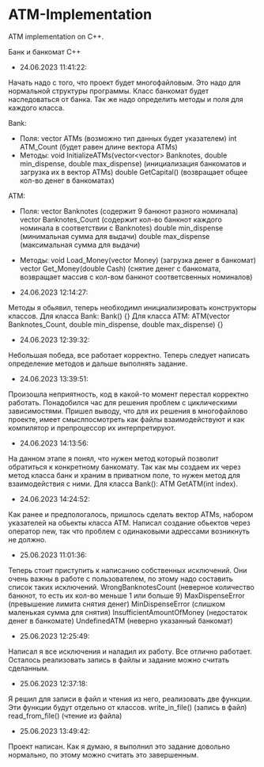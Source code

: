 # ATM-Implementation
ATM implementation on C++.

Банк и банкомат С++

- 24.06.2023 11:41:22:

Начать надо с того, что проект будет многофайловым. Это надо для нормальной структуры программы.
Класс банкомат будет наследоваться от банка. Так же надо определить методы и поля для каждого класса.

 Bank:
  - Поля:
vector<ATM> ATMs (возможно тип данных будет указателем) 
int ATM_Count (будет равен длине вектора ATMs)
  - Методы:
void InitializeATMs(vector<vector<int>> Banknotes, double min_dispense, double max_dispense) (инициализация банкоматов и загрузка их в вектор ATMs)
double GetCapital() (возвращает общее кол-во денег в банкоматах)

 ATM:
 - Поля:
vector<int> Banknotes (содержит 9 банкнот разного номинала)
vector<int> Banknotes_Count (содержит кол-во банкнот каждого номинала в соответствии с Banknotes)
double min_dispense (минимальная сумма для выдачи)
double max_dispense (максимальная сумма для выдачи)
 - Методы:
void Load_Money(vector<int> Money) (загрузка денег в банкомат)
vector<int> Get_Money(double Cash) (снятие денег с банкомата, возвращает массив с кол-вом банкнот соответсвенных номиналов)

- 24.06.2023 12:14:27:

Методы я обьявил, теперь необходимл инициализировать конструкторы классов.
Для класса Bank: Bank() {}
Для класса ATM: ATM(vector<int> Banknotes_Count, double min_dispense, double max_dispense) {}

- 24.06.2023 12:39:32:

Небольшая победа, все работает корректно. Теперь следует написать определение методов и дальше выполнять задание.

- 24.06.2023 13:39:51:

Произошла неприятность, код в какой-то момент перестал корректно работать. Понадобился час для решения проблем с циклическими зависимостями. Пришел выводу, что для их решения в многофайлово проекте, имеет смыслпосмотреть как файлы взаимодействуют и как компилятор и препроцессор их интерпретируют.

- 24.06.2023 14:13:56:

На данном этапе я понял, что нужен метод который позволит обратиться к конкретному банкомату. Так как мы создаем их через метод класса банк и храним в приватном поле, то нужен метод для взаимодействия с ними. Для класса Bank(): ATM GetATM(int index).

- 24.06.2023 14:24:52:

Как ранее и предпологалось, пришлось сделать вектор ATMs, набором указателей на обьекты класса ATM. Написал создание обьектов через оператор new, так что проблем с одинаковыми адрессами возникнуть не должно.

- 25.06.2023 11:01:36:

Теперь стоит приступить к написанию собственных исключений. Они очень важны в работе с пользователем, по этому надо составить список таких исключений.
WrongBanknotesCount (неверное количество банкнот, то есть их кол-во меньше 1 или больше 9)
MaxDispenseError (превышение лимита снятия денег)
MinDispenseError (слишком маленькая сумма для снятия)
InsufficientAmountOfMoney (недостаток денег в банкомате)
UndefinedATM (неверно указанный банкомат)

- 25.06.2023 12:25:49:

Написал я все исключения и наладил их работу. Все отлично работает. Осталось реализовать запись в файлы и задание можно считать сделанным.


- 25.06.2023 12:37:18:

Я решил для записи в файл и чтения из него, реализовать две функции. Эти функции будут отдельно от классов.
write_in_file() (запись в файл)
read_from_file() (чтение из файла)

- 25.06.2023 13:49:42:

Проект написан. Как я думаю, я выполнил это задание довольно нормально, по этому
можно считать это завершенным.
